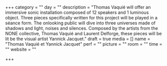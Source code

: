 +++
category = ""
day = ""
description = "Thomas Vaquié will offer an immersive sonic installation composed of 12 speakers and 1 luminous object. Three pieces specifically written for this project will be played in a séance form. The onlooking public will dive into three universes made of shadows and light, noises and silences. Composed by the artists from the NONE collective, Thomas Vaquié and Laurent Delforge, these pieces will be lit be the visual artist Yannick Jacquet."
draft = true
media = []
name = "Thomas Vaquié et Yannick Jacquet"
perf = ""
picture = ""
room = ""
time = ""
website = ""

+++
